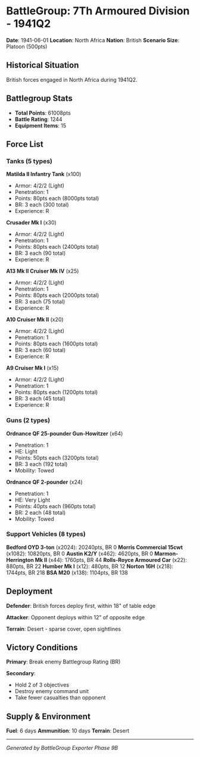 # BattleGroup: 7Th Armoured Division - 1941Q2

**Date**: 1941-06-01
**Location**: North Africa
**Nation**: British
**Scenario Size**: Platoon (500pts)

## Historical Situation

British forces engaged in North Africa during 1941Q2.

## Battlegroup Stats

- **Total Points**: 61008pts
- **Battle Rating**: 1244
- **Equipment Items**: 15

## Force List

### Tanks (5 types)

**Matilda II Infantry Tank** (x100)
- Armor: 4/2/2 (Light)
- Penetration: 1
- Points: 80pts each (8000pts total)
- BR: 3 each (300 total)
- Experience: R

**Crusader Mk I** (x30)
- Armor: 4/2/2 (Light)
- Penetration: 1
- Points: 80pts each (2400pts total)
- BR: 3 each (90 total)
- Experience: R

**A13 Mk II Cruiser Mk IV** (x25)
- Armor: 4/2/2 (Light)
- Penetration: 1
- Points: 80pts each (2000pts total)
- BR: 3 each (75 total)
- Experience: R

**A10 Cruiser Mk II** (x20)
- Armor: 4/2/2 (Light)
- Penetration: 1
- Points: 80pts each (1600pts total)
- BR: 3 each (60 total)
- Experience: R

**A9 Cruiser Mk I** (x15)
- Armor: 4/2/2 (Light)
- Penetration: 1
- Points: 80pts each (1200pts total)
- BR: 3 each (45 total)
- Experience: R

### Guns (2 types)

**Ordnance QF 25-pounder Gun-Howitzer** (x64)
- Penetration: 1
- HE: Light
- Points: 50pts each (3200pts total)
- BR: 3 each (192 total)
- Mobility: Towed

**Ordnance QF 2-pounder** (x24)
- Penetration: 1
- HE: Very Light
- Points: 40pts each (960pts total)
- BR: 2 each (48 total)
- Mobility: Towed

### Support Vehicles (8 types)

**Bedford OYD 3-ton** (x2024): 20240pts, BR 0
**Morris Commercial 15cwt** (x1082): 10820pts, BR 0
**Austin K2/Y** (x462): 4620pts, BR 0
**Marmon-Herrington Mk II** (x44): 1760pts, BR 44
**Rolls-Royce Armoured Car** (x22): 880pts, BR 22
**Humber Mk I** (x12): 480pts, BR 12
**Norton 16H** (x218): 1744pts, BR 218
**BSA M20** (x138): 1104pts, BR 138

## Deployment

**Defender**: British forces deploy first, within 18" of table edge

**Attacker**: Opponent deploys within 12" of opposite edge

**Terrain**: Desert - sparse cover, open sightlines

## Victory Conditions

**Primary**: Break enemy Battlegroup Rating (BR)

**Secondary**:
- Hold 2 of 3 objectives
- Destroy enemy command unit
- Take fewer casualties than opponent

## Supply & Environment

**Fuel**: 6 days
**Ammunition**: 10 days
**Terrain**: Desert

---

*Generated by BattleGroup Exporter Phase 9B*
